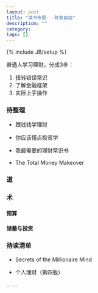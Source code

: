 ```yaml
---
layout: post
title: "读书专题---财务自由"
description: ""
category: 
tags: []
---
```

{% include JB/setup %}

普通人学习理财，分成3步：      
1. 扭转错误常识      
2. 了解金融框架      
3. 实际上手操作      

### 待整理

+ 跟钱钱学理财

+ 你应该懂点投资学

+ 我最需要的理财常识书

+ The Total Money Makeover 

### 道

### 术
#### 预算

#### 储蓄与投资


### 待读清单
+ Secrets of the Millionaire Mind

+ 个人理财（第四版）

... ...
